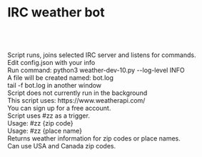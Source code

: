 # IRC weather bot<br><br>
<br>
Script runs, joins selected IRC server and listens for commands.<br>
Edit config.json with your info<br>
Run command: python3 weather-dev-10.py --log-level INFO<br>
A file will be created named: bot.log<br>
tail -f bot.log in another window<br>
Script does not currently run in the background<br>
This script uses: https://www.weatherapi.com/<br>
You can sign up for a free account.<br>
Script uses #zz as a trigger.<br>
Usage: #zz {zip code}<br>
Usage: #zz {place name}<br>
Returns weather information for zip codes or place names.<br>
Can use USA and Canada zip codes.<br>
